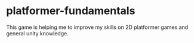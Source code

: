 # platformer-fundamentals
This game is helping me to improve my skills on 2D platformer games and general unity knowledge.
